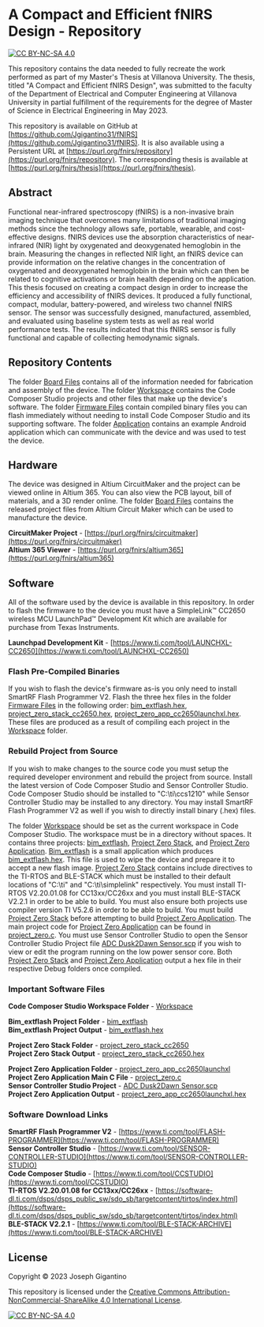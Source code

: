 # A Compact and Efficient fNIRS Design - Repository

[![CC BY-NC-SA 4.0][cc-by-nc-sa-shield]][cc-by-nc-sa]

This repository contains the data needed to fully recreate the work performed as part of my Master's Thesis at Villanova University. The thesis, titled "A Compact and Efficient fNIRS Design", was submitted to the faculty of the Department of Electrical and Computer Engineering at Villanova University in partial fulfillment of the requirements for the degree of Master of Science in Electrical Engineering in May 2023.

This repository is available on GitHub at [https://github.com/Jgigantino31/fNIRS](https://github.com/Jgigantino31/fNIRS). It is also available using a Persistent URL at [https://purl.org/fnirs/repository](https://purl.org/fnirs/repository). The corresponding thesis is available at [https://purl.org/fnirs/thesis](https://purl.org/fnirs/thesis).

## Abstract

Functional near-infrared spectroscopy (fNIRS) is a non-invasive brain imaging technique that overcomes many limitations of traditional imaging methods since the technology allows safe, portable, wearable, and cost-effective designs. fNIRS devices use the absorption characteristics of near-infrared (NIR) light by oxygenated and deoxygenated hemoglobin in the brain. Measuring the changes in reflected NIR light, an fNIRS device can provide information on the relative changes in the concentration of oxygenated and deoxygenated hemoglobin in the brain which can then be related to cognitive activations or brain health depending on the application. This thesis focused on creating a compact design in order to increase the efficiency and accessibility of fNIRS devices. It produced a fully functional, compact, modular, battery-powered, and wireless two channel fNIRS sensor. The sensor was successfully designed, manufactured, assembled, and evaluated using baseline system tests as well as real world performance tests. The results indicated that this fNIRS sensor is fully functional and capable of collecting hemodynamic signals.

## Repository Contents

The folder [Board Files](/Board%20Files) contains all of the information needed for fabrication and assembly of the device. The folder [Workspace](/Workspace) contains the Code Composer Studio projects and other files that make up the device's software. The folder [Firmware Files](/Firmware%20Files) contain compiled binary files you can flash immediately without needing to install Code Composer Studio and its supporting software. The folder [Application](/Application) contains an example Android application which can communicate with the device and was used to test the device.

## Hardware

The device was designed in Altium CircuitMaker and the project can be viewed online in Altium 365. You can also view the PCB layout, bill of materials, and a 3D render online. The folder [Board Files](/Board%20Files) contains the released project files from Altium Circuit Maker which can be used to manufacture the device.

**CircuitMaker Project** - [https://purl.org/fnirs/circuitmaker](https://purl.org/fnirs/circuitmaker) <br>
**Altium 365 Viewer** - [https://purl.org/fnirs/altium365](https://purl.org/fnirs/altium365) <br>

## Software

All of the software used by the device is available in this repository. In order to flash the firmware to the device you must have a SimpleLink™ CC2650 wireless MCU LaunchPad™ Development Kit which are available for purchase from Texas Instruments.

**Launchpad Development Kit** - [https://www.ti.com/tool/LAUNCHXL-CC2650](https://www.ti.com/tool/LAUNCHXL-CC2650) <br>

### Flash Pre-Compiled Binaries

If you wish to flash the device's firmware as-is you only need to install SmartRF Flash Programmer V2. Flash the three hex files in the folder [Firmware Files](/Firmware%20Files) in the following order: [bim_extflash.hex](/Firmware%20Files/bim_extflash.hex), [project_zero_stack_cc2650.hex](/Firmware%20Files/project_zero_stack_cc2650.hex), [project_zero_app_cc2650launchxl.hex](/Firmware%20Files/project_zero_app_cc2650launchxl.hex). These files are produced as a result of compiling each project in the [Workspace](/Workspace) folder.

### Rebuild Project from Source

If you wish to make changes to the source code you must setup the required developer environment and rebuild the project from source. Install the latest version of Code Composer Studio and Sensor Controller Studio. Code Composer Studio should be installed to "C:\ti\ccs1210" while Sensor Controller Studio may be installed to any directory. You may install SmartRF Flash Programmer V2 as well if you wish to directly install binary (.hex) files. <br>

The folder [Workspace](/Workspace) should be set as the current workspace in Code Composer Studio. The workspace must be in a directory without spaces. It contains three projects: [bim_extflash](/Workspace/bim_extflash), [Project Zero Stack](/Workspace/project_zero_stack_cc2650), and [Project Zero Application](/Workspace/project_zero_app_cc2650launchxl). [Bim_extflash](/Workspace/bim_extflash) is a small application which produces [bim_extflash.hex](/Workspace/bim_extflash/FlashOnly_ST/bim_extflash.hex). This file is used to wipe the device and prepare it to accept a new flash image. [Project Zero Stack](/Workspace/project_zero_stack_cc2650) contains include directives to the TI-RTOS and BLE-STACK which must be installed to their default locations of "C:\ti" and "C:\ti\simplelink" respectively. You must install TI-RTOS V2.20.01.08 for CC13xx/CC26xx and you must install BLE-STACK V2.2.1 in order to be able to build. You must also ensure both projects use compiler version TI V5.2.6 in order to be able to build. You must build [Project Zero Stack](/Workspace/project_zero_stack_cc2650) before attempting to build [Project Zero Application](/Workspace/project_zero_app_cc2650launchxl). The main project code for [Project Zero Application](/Workspace/project_zero_app_cc2650launchxl) can be found in [project_zero.c](/Workspace/project_zero_app_cc2650launchxl/Application/project_zero.c). You must use Sensor Controller Studio to open the Sensor Controller Studio Project file [ADC Dusk2Dawn Sensor.scp](/Workspace/project_zero_app_cc2650launchxl/Application/ADC%20Dusk2Dawn%20Sensor.scp) if you wish to view or edit the program running on the low power sensor core. Both [Project Zero Stack](/Workspace/project_zero_stack_cc2650) and [Project Zero Application](/Workspace/project_zero_app_cc2650launchxl) output a hex file in their respective Debug folders once compiled.

### Important Software Files

**Code Composer Studio Workspace Folder** - [Workspace](/Workspace) <br>

**Bim_extflash Project Folder** - [bim_extflash](/Workspace/bim_extflash) <br>
**Bim_extflash Project Output** - [bim_extflash.hex](/Workspace/bim_extflash/FlashOnly_ST/bim_extflash.hex) <br>

**Project Zero Stack Folder** - [project_zero_stack_cc2650](/Workspace/project_zero_stack_cc2650) <br>
**Project Zero Stack Output** - [project_zero_stack_cc2650.hex](/Workspace/project_zero_stack_cc2650/Debug/project_zero_stack_cc2650.hex) <br>

**Project Zero Application Folder** - [project_zero_app_cc2650launchxl](/Workspace/project_zero_app_cc2650launchxl) <br>
**Project Zero Application Main C File** - [project_zero.c](/Workspace/project_zero_app_cc2650launchxl/Application/project_zero.c) <br>
**Sensor Controller Studio Project** - [ADC Dusk2Dawn Sensor.scp](/Workspace/project_zero_app_cc2650launchxl/Application/ADC%20Dusk2Dawn%20Sensor.scp) <br>
**Project Zero Application Output** - [project_zero_app_cc2650launchxl.hex](/Workspace/project_zero_app_cc2650launchxl/Debug/project_zero_app_cc2650launchxl.hex) <br>

### Software Download Links

**SmartRF Flash Programmer V2** - [https://www.ti.com/tool/FLASH-PROGRAMMER](https://www.ti.com/tool/FLASH-PROGRAMMER) <br>
**Sensor Controller Studio** - [https://www.ti.com/tool/SENSOR-CONTROLLER-STUDIO](https://www.ti.com/tool/SENSOR-CONTROLLER-STUDIO) <br>
**Code Composer Studio** - [https://www.ti.com/tool/CCSTUDIO](https://www.ti.com/tool/CCSTUDIO) <br>
**TI-RTOS V2.20.01.08 for CC13xx/CC26xx** - [https://software-dl.ti.com/dsps/dsps_public_sw/sdo_sb/targetcontent/tirtos/index.html](https://software-dl.ti.com/dsps/dsps_public_sw/sdo_sb/targetcontent/tirtos/index.html) <br>
**BLE-STACK V2.2.1** - [https://www.ti.com/tool/BLE-STACK-ARCHIVE](https://www.ti.com/tool/BLE-STACK-ARCHIVE) <br>

## License

Copyright &copy; 2023 Joseph Gigantino

This repository is licensed under the [Creative Commons Attribution-NonCommercial-ShareAlike 4.0 International License][cc-by-nc-sa].

[![CC BY-NC-SA 4.0][cc-by-nc-sa-image]][cc-by-nc-sa]

[cc-by-nc-sa]: http://creativecommons.org/licenses/by-nc-sa/4.0/
[cc-by-nc-sa-image]: https://licensebuttons.net/l/by-nc-sa/4.0/88x31.png
[cc-by-nc-sa-shield]: https://img.shields.io/badge/License-CC%20BY--NC--SA%204.0-lightgrey.svg
